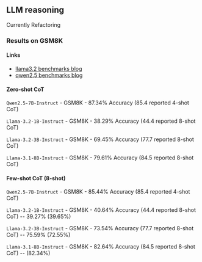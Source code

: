 ## LLM reasoning

Currently Refactoring

### Results on GSM8K

#### Links

- [llama3.2 benchmarks blog](https://ai.meta.com/blog/llama-3-2-connect-2024-vision-edge-mobile-devices/)
- [qwen2.5 benchmarks blog](https://qwenlm.github.io/blog/qwen2.5-llm/#qwen25-7b-performance)

#### Zero-shot CoT

`Qwen2.5-7B-Instruct` - GSM8K - 87.34% Accuracy (85.4 reported 4-shot CoT)

`Llama-3.2-1B-Instruct` - GSM8K - 38.29% Accuracy (44.4 reported 8-shot CoT)

`Llama-3.2-3B-Instruct` - GSM8K - 69.45% Accuracy (77.7 reported 8-shot CoT)

`Llama-3.1-8B-Instruct` - GSM8K - 79.61% Accuracy (84.5 reported 8-shot CoT)

#### Few-shot CoT (8-shot)

`Qwen2.5-7B-Instruct` - GSM8K - 85.44% Accuracy (85.4 reported 4-shot CoT)

`Llama-3.2-1B-Instruct` - GSM8K - 40.64% Accuracy (44.4 reported 8-shot CoT) -- 39.27% (39.65%)

`Llama-3.2-3B-Instruct` - GSM8K - 73.54% Accuracy (77.7 reported 8-shot CoT) -- 75.59% (72.55%)

`Llama-3.1-8B-Instruct` - GSM8K - 82.64% Accuracy (84.5 reported 8-shot CoT) -- (82.34%)
